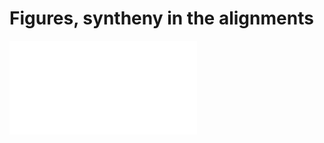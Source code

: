 # Figures, syntheny in the alignments


![Figures, syntheny in the alignments](fig_synteny_alignment_chr1.pdf)

